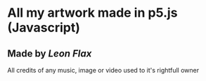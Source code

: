 # All my artwork made in p5.js (Javascript)

## Made by ***Leon Flax***

All credits of any music, image or video used to it's rightfull owner
